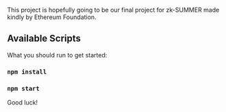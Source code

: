 This project is hopefully going to be our final project for zk-SUMMER made kindly by Ethereum Foundation.

## Available Scripts

What you should run to get started:

### `npm install`
### `npm start`

Good luck!
